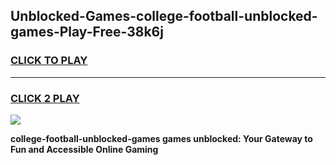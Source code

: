 
## Unblocked-Games-college-football-unblocked-games-Play-Free-38k6j
<h3>
<a href="https://premium76.site?title=college-football-unblocked-games&ref=23A">CLICK TO PLAY</a></h3>
<hr>

<h3>
<a href="https://premium76.site?title=college-football-unblocked-games&ref=23A">CLICK 2 PLAY</a>
  
</h3>

<a href="https://premium76.site?title=college-football-unblocked-games&ref=23A"><img src="https://clearcache.store/games.png"></a>


**college-football-unblocked-games games unblocked: Your Gateway to Fun and Accessible Online Gaming**
